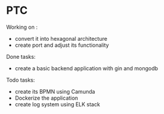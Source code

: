 # PTC 
Working on :
- convert it into hexagonal architecture
- create port and adjust its functionality


Done tasks:
- create a basic backend application with gin and mongodb

Todo tasks:
- create its BPMN using Camunda
- Dockerize the application
- create log system using ELK stack